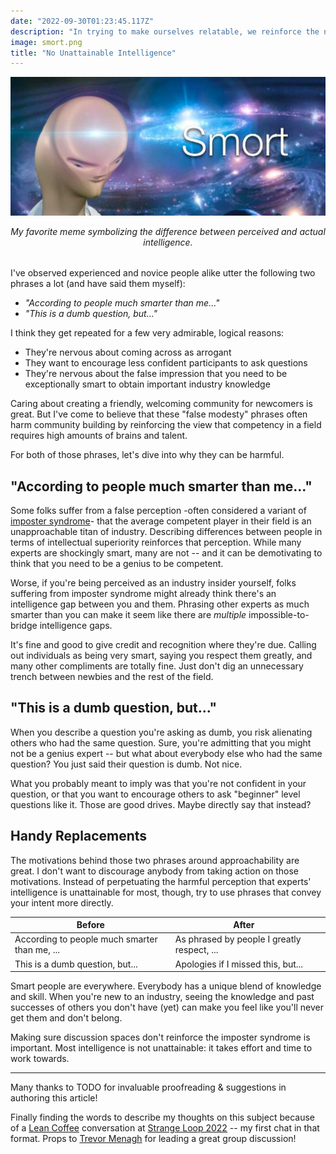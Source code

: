 ```yaml
---
date: "2022-09-30T01:23:45.117Z"
description: "In trying to make ourselves relatable, we reinforce the negative perception of intelligence gaps."
image: smort.png
title: "No Unattainable Intelligence"
---
```


![Meme of distorted head looking stupid over a background of bright galaxies. Caption: "Smort"](./smort.png)

<em style="display:block;margin-bottom:2rem;text-align:center;">
My favorite meme symbolizing the difference between perceived and actual intelligence.
<br />
</em>

I've observed experienced and novice people alike utter the following two phrases a lot (and have said them myself):

-   _"According to people much smarter than me..."_
-   _"This is a dumb question, but..."_

I think they get repeated for a few very admirable, logical reasons:

-   They're nervous about coming across as arrogant
-   They want to encourage less confident participants to ask questions
-   They're nervous about the false impression that you need to be exceptionally smart to obtain important industry knowledge

Caring about creating a friendly, welcoming community for newcomers is great.
But I've come to believe that these "false modesty" phrases often harm community building by reinforcing the view that competency in a field requires high amounts of brains and talent.

For both of those phrases, let's dive into why they can be harmful.

## "According to people much smarter than me..."

Some folks suffer from a false perception -often considered a variant of [imposter syndrome](https://en.wikipedia.org/wiki/Impostor_syndrome)- that the average competent player in their field is an unapproachable titan of industry.
Describing differences between people in terms of intellectual superiority reinforces that perception.
While many experts are shockingly smart, many are not -- and it can be demotivating to think that you need to be a genius to be competent.

Worse, if you're being perceived as an industry insider yourself, folks suffering from imposter syndrome might already think there's an intelligence gap between you and them.
Phrasing other experts as much smarter than you can make it seem like there are _multiple_ impossible-to-bridge intelligence gaps.

It's fine and good to give credit and recognition where they're due.
Calling out individuals as being very smart, saying you respect them greatly, and many other compliments are totally fine.
Just don't dig an unnecessary trench between newbies and the rest of the field.

## "This is a dumb question, but..."

When you describe a question you're asking as dumb, you risk alienating others who had the same question.
Sure, you're admitting that you might not be a genius expert -- but what about everybody else who had the same question?
You just said their question is dumb.
Not nice.

What you probably meant to imply was that you're not confident in your question, or that you want to encourage others to ask "beginner" level questions like it.
Those are good drives.
Maybe directly say that instead?

## Handy Replacements

The motivations behind those two phrases around approachability are great.
I don't want to discourage anybody from taking action on those motivations.
Instead of perpetuating the harmful perception that experts' intelligence is unattainable for most, though, try to use phrases that convey your intent more directly.

| Before                                        | After                                       |     |
| --------------------------------------------- | ------------------------------------------- | --- |
| According to people much smarter than me, ... | As phrased by people I greatly respect, ... |     |
| This is a dumb question, but...               | Apologies if I missed this, but...          |     |

Smart people are everywhere.
Everybody has a unique blend of knowledge and skill.
When you're new to an industry, seeing the knowledge and past successes of others you don't have (yet) can make you feel like you'll never get them and don't belong.

Making sure discussion spaces don't reinforce the imposter syndrome is important.
Most intelligence is not unattainable: it takes effort and time to work towards.

---

Many thanks to TODO for invaluable proofreading & suggestions in authoring this article!

Finally finding the words to describe my thoughts on this subject because of a [Lean Coffee](https://leancoffee.org) conversation at [Strange Loop 2022](https://www.thestrangeloop.com) -- my first chat in that format.
Props to [Trevor Menagh](https://twitter.com/trevmex) for leading a great group discussion!
